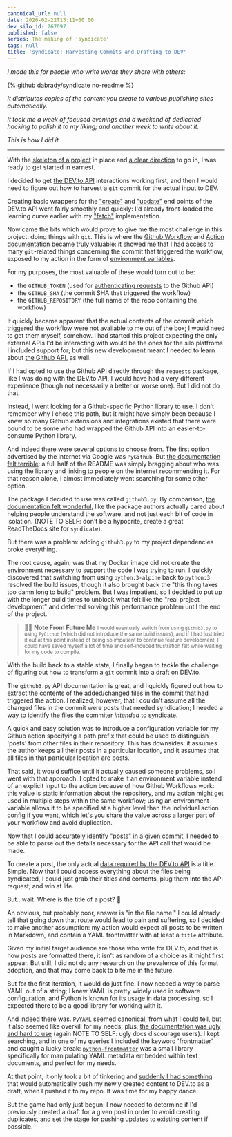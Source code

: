 ```yaml
---
canonical_url: null
date: 2020-02-22T15:11+00:00
dev_silo_id: 267097
published: false
series: The making of 'syndicate'
tags: null
title: 'syndicate: Harvesting Commits and Drafting to DEV'
---
```


_I made this for people who write words they share with others:_

{% github dabrady/syndicate no-readme %}

_It distributes copies of the content you create to various publishing sites automatically._

_It took me a week of focused evenings and a weekend of dedicated hacking to polish it to my liking; and another week to write about it._

_This is how I did it._

---

With the [skeleton of a project](https://github.com/dabrady/syndicate/tree/30fbc16d30212cf3f94c9644370e724d1050077c) in place and [a clear direction](https://dev.to/daniel13rady/syndicate-prototype-requirements-and-design-455k) to go in, I was ready to get started in earnest.

I decided to get [the DEV.to API](https://docs.dev.to/api) interactions working first, and then I would need to figure out how to harvest a `git` commit for the actual input to DEV.

Creating basic wrappers for the ["create"](https://github.com/dabrady/syndicate/blob/69b30c13bd02eb3223e27dc05693f1c32ce5ef47/syndicate/silos/dev.py#L33-L68) and ["update"](https://github.com/dabrady/syndicate/blob/69b30c13bd02eb3223e27dc05693f1c32ce5ef47/syndicate/silos/dev.py#L70-L93) end points of the DEV.to API went fairly smoothly and quickly: I'd already front-loaded the learning curve earlier with my ["fetch"](https://github.com/dabrady/syndicate/commit/30fbc16d30212cf3f94c9644370e724d1050077c#diff-cb2f5f82bf237a14ae65cba33e47ccf7) implementation.

Now came the bits which would prove to give me the most challenge in this project: doing things with `git`. This is where the [Github Workflow](https://help.github.com/en/actions/configuring-and-managing-workflows) and [Action documentation](https://help.github.com/en/actions/building-actions) became truly valuable: it showed me that I had access to many `git`-related things concerning the commit that triggered the workflow, exposed to my action in the form of [environment variables](https://help.github.com/en/actions/configuring-and-managing-workflows/using-environment-variables).

For my purposes, the most valuable of these would turn out to be:

- the `GITHUB_TOKEN` (used for [authenticating requests](https://help.github.com/en/actions/configuring-and-managing-workflows/authenticating-with-the-github_token) to the Github API)
- the `GITHUB_SHA` (the commit SHA that triggered the workflow)
- the `GITHUB_REPOSITORY` (the full name of the repo containing the workflow)

It quickly became apparent that the actual contents of the commit which triggered the workflow were not available to me out of the box; I would need to get them myself, somehow. I had started this project expecting the only external APIs I'd be interacting with would be the ones for the silo platfroms I included support for; but this new development meant I needed to learn about [the Github API](https://developer.github.com/v3/), as well.

If I had opted to use the Github API directly through the `requests` package, like I was doing with the DEV.to API, I would have had a very different experience (though not necessarily a better or worse one). But I did not do that.

Instead, I went looking for a Github-specific Python library to use. I don't remember why I chose this path, but it might have simply been because I knew so many Github extensions and integrations existed that there were bound to be some who had wrapped the Github API into an easier-to-consume Python library.

And indeed there were several options to choose from. The first option advertised by the internet via Google was `PyGithub`. But [the documentation felt terrible](https://pygithub.readthedocs.io/): a full half of the README was simply bragging about who was using the library and linking to people on the internet recommending it. For that reason alone, I almost immediately went searching for some other option.

The package I decided to use was called `github3.py`. By comparison, [the documentation felt wonderful](https://github3py.readthedocs.io), like the package authors actually cared about helping people understand the software, and not just each bit of code in isolation. (NOTE TO SELF: don't be a hypocrite, create a great ReadTheDocs site for `syndicate`).

But there was a problem: adding `github3.py` to my project dependencies broke everything.

The root cause, again, was that my Docker image did not create the environment necessary to support the code I was trying to run. I quickly discovered that switching from using `python:3-alpine` back to `python:3` resolved the build issues, though it also brought back the "this thing takes too damn long to build" problem. But I was impatient, so I decided to put up with the longer build times to unblock what felt like the "real project development" and deferred solving this performance problem until the end of the project.

> :snail::cherry_blossom: **Note From Future Me**
> <small>I would eventually switch from using `github3.py` to using `PyGithub` (which did not introduce the same build issues), and if I had just tried it out at this point instead of being so impatient to continue feature development, I could have saved myself a lot of time and self-induced frustration felt while waiting for my code to compile.</small>

With the build back to a stable state, I finally began to tackle the challenge of figuring out how to transform a `git` commit into a draft on DEV.to.

The `github3.py` API documentation is great, and I quickly figured out how to extract the contents of the added/changed files in the commit that had triggered the action. I realized, however, that I couldn't assume all the changed files in the commit were posts that needed syndication; I needed a way to identify the files the commiter _intended_ to syndicate.

A quick and easy solution was to introduce a configuration variable for my Github action specifying a path prefix that could be used to distinguish 'posts' from other files in their repository. This has downsides: it assumes the author keeps all their posts in a particular location, and it assumes that all files in that particular location are posts.

That said, it would suffice until it actually caused someone problems, so I went with that approach. I opted to make it an environment variable instead of an explicit input to the action because of how Github Workflows work: this value is static information about the repository, and my action might get used in multiple steps within the same workflow; using an environment variable allows it to be specified at a higher level than the individual action config if you want, which let's you share the value across a larger part of your workflow and avoid duplication.

Now that I could accurately [identify "posts" in a given commit](https://github.com/dabrady/syndicate/blob/69b30c13bd02eb3223e27dc05693f1c32ce5ef47/syndicate/utils.py#L114-L128), I needed to be able to parse out the details necessary for the API call that would be made.

To create a post, the only actual [data required by the DEV.to API](https://docs.dev.to/api/index.html#operation/createArticle) is a title. Simple. Now that I could access everything about the files being syndicated, I could just grab their titles and contents, plug them into the API request, and win at life.

But...wait. Where is the title of a post? :thinking:

An obvious, but probably poor, answer is "in the file name." I could already tell that going down that route would lead to pain and suffering, so I decided to make another assumption: my action would expect all posts to be written in Markdown, and contain a YAML frontmatter with at least a `title` attribute.

Given my initial target audience are those who write for DEV.to, and that is how posts are formatted there, it isn't as random of a choice as it might first appear. But still, I did not do any research on the prevalence of this format adoption, and that may come back to bite me in the future.

But for the first iteration, it would do just fine. I now needed a way to parse YAML out of a string; I knew YAML is pretty widely used in software configuration, and Python is known for its usage in data processing, so I expected there to be a good library for working with it.

And indeed there was. [`PyYAML`](https://pypi.org/project/PyYAML/) seemed canonical, from what I could tell, but it also seemed like overkill for my needs; plus, [the documentation was ugly and hard to use](https://pyyaml.org/wiki/PyYAMLDocumentation) (again NOTE TO SELF: ugly docs discourage users). I kept searching, and in one of my queries I included the keyword 'frontmatter' and caught a lucky break: [`python-frontmatter`](https://python-frontmatter.readthedocs.io/) was a small library specifically for manipulating YAML metadata embedded within text documents, and perfect for my needs.

At that point, it only took a bit of tinkering and [suddenly I had something](https://github.com/dabrady/syndicate/commit/49d7a062df17d4f7a93eef02d94a749245147cb4) that would automatically push my newly created content to DEV.to as a draft, when I pushed it to my repo. It was time for my happy dance.

But the game had only just begun: I now needed to determine if I'd previously created a draft for a given post in order to avoid creating duplicates, and set the stage for pushing updates to existing content if possible.
